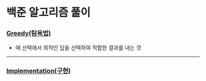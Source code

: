 # 백준 알고리즘 풀이

### [Greedy(탐욕법)](#Greedy)
- 매 선택에서 최적인 답을 선택하여 적합한 결과를 내는 것

---

### [Implementation(구현)]()

